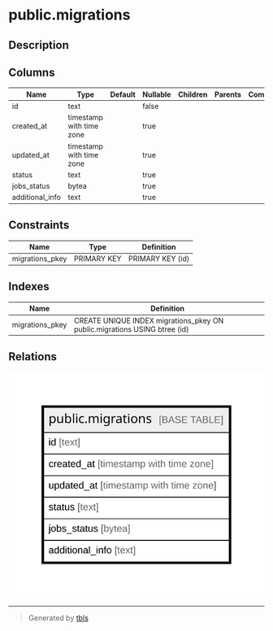 # public.migrations

## Description

## Columns

| Name | Type | Default | Nullable | Children | Parents | Comment |
| ---- | ---- | ------- | -------- | -------- | ------- | ------- |
| id | text |  | false |  |  |  |
| created_at | timestamp with time zone |  | true |  |  |  |
| updated_at | timestamp with time zone |  | true |  |  |  |
| status | text |  | true |  |  |  |
| jobs_status | bytea |  | true |  |  |  |
| additional_info | text |  | true |  |  |  |

## Constraints

| Name | Type | Definition |
| ---- | ---- | ---------- |
| migrations_pkey | PRIMARY KEY | PRIMARY KEY (id) |

## Indexes

| Name | Definition |
| ---- | ---------- |
| migrations_pkey | CREATE UNIQUE INDEX migrations_pkey ON public.migrations USING btree (id) |

## Relations

![er](public.migrations.svg)

---

> Generated by [tbls](https://github.com/k1LoW/tbls)
